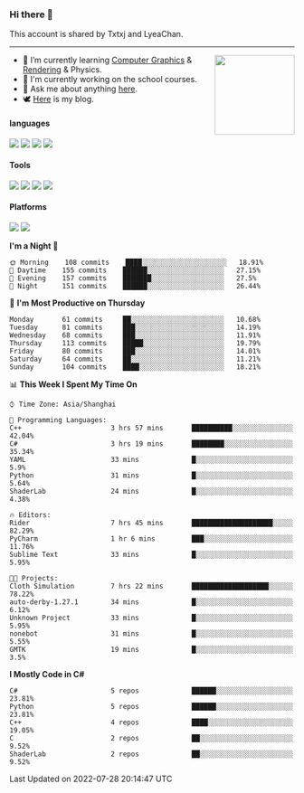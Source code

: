 ### Hi there 👋

This account is shared by Txtxj and LyeaChan.

---

<img align="right" height="141" src="https://github-readme-stats.vercel.app/api?username=txtxj&theme=tokyonight&show_icons=true&count_private=true">

- 🌱 I’m currently learning [Computer Graphics](https://github.com/txtxj/GAMES101) & [Rendering](https://github.com/txtxj/GAMES202) & Physics.
- 🐶 I'm currently working on the school courses.
- 💬 Ask me about anything [here](https://github.com/txtxj/txtxj/issues).
- 🕊️ [Here](https://txtxj.top) is my blog.

#### languages

![](https://img.shields.io/badge/C++-00599C?logo=cplusplus&logoColor=fff)
![](https://img.shields.io/badge/Python-3e74a2?logo=python&logoColor=fff)
![](https://img.shields.io/badge/C%23-239120?logo=csharp&logoColor=fff)
![](https://img.shields.io/badge/C-A8B9CC?logo=c&logoColor=555)


#### Tools

![](https://img.shields.io/badge/JetBrains-000000?logo=jetbrains&logoColor=fff)
![](https://img.shields.io/badge/Unity-FFFFFF?logo=unity&logoColor=000)
![](https://img.shields.io/badge/SublimeText_3-FF9800?logo=sublimetext&logoColor=fff)
![](https://img.shields.io/badge/Blender-F5792A?logo=blender&logoColor=fff)


#### Platforms

![](https://img.shields.io/badge/Windows_10-0078D6?logo=windows&logoColor=fff)
![](https://img.shields.io/badge/Ubuntu_20.04-E95420?logo=ubuntu&logoColor=fff)


<!--START_SECTION:waka-->
**I'm a Night 🦉** 

```text
🌞 Morning    108 commits    ████░░░░░░░░░░░░░░░░░░░░░   18.91% 
🌆 Daytime    155 commits    ██████░░░░░░░░░░░░░░░░░░░   27.15% 
🌃 Evening    157 commits    ███████░░░░░░░░░░░░░░░░░░   27.5% 
🌙 Night      151 commits    ██████░░░░░░░░░░░░░░░░░░░   26.44%

```
📅 **I'm Most Productive on Thursday** 

```text
Monday       61 commits     ██░░░░░░░░░░░░░░░░░░░░░░░   10.68% 
Tuesday      81 commits     ███░░░░░░░░░░░░░░░░░░░░░░   14.19% 
Wednesday    68 commits     ███░░░░░░░░░░░░░░░░░░░░░░   11.91% 
Thursday     113 commits    █████░░░░░░░░░░░░░░░░░░░░   19.79% 
Friday       80 commits     ███░░░░░░░░░░░░░░░░░░░░░░   14.01% 
Saturday     64 commits     ██░░░░░░░░░░░░░░░░░░░░░░░   11.21% 
Sunday       104 commits    ████░░░░░░░░░░░░░░░░░░░░░   18.21%

```


📊 **This Week I Spent My Time On** 

```text
⌚︎ Time Zone: Asia/Shanghai

💬 Programming Languages: 
C++                      3 hrs 57 mins       ██████████░░░░░░░░░░░░░░░   42.04% 
C#                       3 hrs 19 mins       ████████░░░░░░░░░░░░░░░░░   35.34% 
YAML                     33 mins             █░░░░░░░░░░░░░░░░░░░░░░░░   5.9% 
Python                   31 mins             █░░░░░░░░░░░░░░░░░░░░░░░░   5.64% 
ShaderLab                24 mins             █░░░░░░░░░░░░░░░░░░░░░░░░   4.38%

🔥 Editors: 
Rider                    7 hrs 45 mins       ████████████████████░░░░░   82.29% 
PyCharm                  1 hr 6 mins         ███░░░░░░░░░░░░░░░░░░░░░░   11.76% 
Sublime Text             33 mins             █░░░░░░░░░░░░░░░░░░░░░░░░   5.95%

🐱‍💻 Projects: 
Cloth Simulation         7 hrs 22 mins       ███████████████████░░░░░░   78.22% 
auto-derby-1.27.1        34 mins             █░░░░░░░░░░░░░░░░░░░░░░░░   6.12% 
Unknown Project          33 mins             █░░░░░░░░░░░░░░░░░░░░░░░░   5.95% 
nonebot                  31 mins             █░░░░░░░░░░░░░░░░░░░░░░░░   5.55% 
GMTK                     19 mins             █░░░░░░░░░░░░░░░░░░░░░░░░   3.5%

```

**I Mostly Code in C#** 

```text
C#                       5 repos             ██████░░░░░░░░░░░░░░░░░░░   23.81% 
Python                   5 repos             ██████░░░░░░░░░░░░░░░░░░░   23.81% 
C++                      4 repos             ████░░░░░░░░░░░░░░░░░░░░░   19.05% 
C                        2 repos             ██░░░░░░░░░░░░░░░░░░░░░░░   9.52% 
ShaderLab                2 repos             ██░░░░░░░░░░░░░░░░░░░░░░░   9.52%

```



 Last Updated on 2022-07-28 20:14:47 UTC
<!--END_SECTION:waka-->
